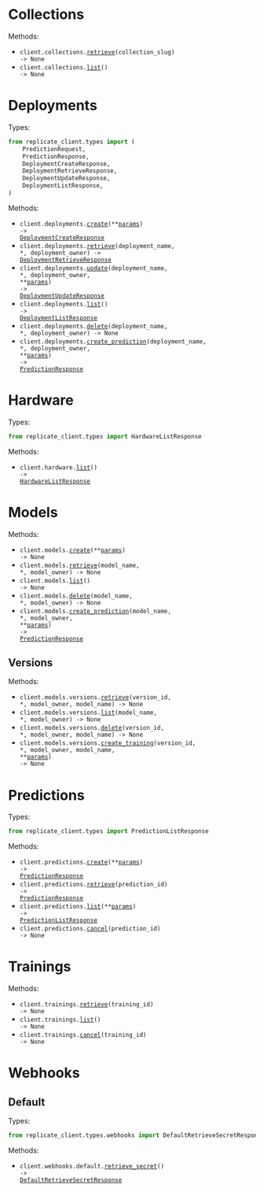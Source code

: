 # Collections

Methods:

- <code title="get /collections/{collection_slug}">client.collections.<a href="./src/replicate_client/resources/collections.py">retrieve</a>(collection_slug) -> None</code>
- <code title="get /collections">client.collections.<a href="./src/replicate_client/resources/collections.py">list</a>() -> None</code>

# Deployments

Types:

```python
from replicate_client.types import (
    PredictionRequest,
    PredictionResponse,
    DeploymentCreateResponse,
    DeploymentRetrieveResponse,
    DeploymentUpdateResponse,
    DeploymentListResponse,
)
```

Methods:

- <code title="post /deployments">client.deployments.<a href="./src/replicate_client/resources/deployments.py">create</a>(\*\*<a href="src/replicate_client/types/deployment_create_params.py">params</a>) -> <a href="./src/replicate_client/types/deployment_create_response.py">DeploymentCreateResponse</a></code>
- <code title="get /deployments/{deployment_owner}/{deployment_name}">client.deployments.<a href="./src/replicate_client/resources/deployments.py">retrieve</a>(deployment_name, \*, deployment_owner) -> <a href="./src/replicate_client/types/deployment_retrieve_response.py">DeploymentRetrieveResponse</a></code>
- <code title="patch /deployments/{deployment_owner}/{deployment_name}">client.deployments.<a href="./src/replicate_client/resources/deployments.py">update</a>(deployment_name, \*, deployment_owner, \*\*<a href="src/replicate_client/types/deployment_update_params.py">params</a>) -> <a href="./src/replicate_client/types/deployment_update_response.py">DeploymentUpdateResponse</a></code>
- <code title="get /deployments">client.deployments.<a href="./src/replicate_client/resources/deployments.py">list</a>() -> <a href="./src/replicate_client/types/deployment_list_response.py">DeploymentListResponse</a></code>
- <code title="delete /deployments/{deployment_owner}/{deployment_name}">client.deployments.<a href="./src/replicate_client/resources/deployments.py">delete</a>(deployment_name, \*, deployment_owner) -> None</code>
- <code title="post /deployments/{deployment_owner}/{deployment_name}/predictions">client.deployments.<a href="./src/replicate_client/resources/deployments.py">create_prediction</a>(deployment_name, \*, deployment_owner, \*\*<a href="src/replicate_client/types/deployment_create_prediction_params.py">params</a>) -> <a href="./src/replicate_client/types/prediction_response.py">PredictionResponse</a></code>

# Hardware

Types:

```python
from replicate_client.types import HardwareListResponse
```

Methods:

- <code title="get /hardware">client.hardware.<a href="./src/replicate_client/resources/hardware.py">list</a>() -> <a href="./src/replicate_client/types/hardware_list_response.py">HardwareListResponse</a></code>

# Models

Methods:

- <code title="post /models">client.models.<a href="./src/replicate_client/resources/models/models.py">create</a>(\*\*<a href="src/replicate_client/types/model_create_params.py">params</a>) -> None</code>
- <code title="get /models/{model_owner}/{model_name}">client.models.<a href="./src/replicate_client/resources/models/models.py">retrieve</a>(model_name, \*, model_owner) -> None</code>
- <code title="get /models">client.models.<a href="./src/replicate_client/resources/models/models.py">list</a>() -> None</code>
- <code title="delete /models/{model_owner}/{model_name}">client.models.<a href="./src/replicate_client/resources/models/models.py">delete</a>(model_name, \*, model_owner) -> None</code>
- <code title="post /models/{model_owner}/{model_name}/predictions">client.models.<a href="./src/replicate_client/resources/models/models.py">create_prediction</a>(model_name, \*, model_owner, \*\*<a href="src/replicate_client/types/model_create_prediction_params.py">params</a>) -> <a href="./src/replicate_client/types/prediction_response.py">PredictionResponse</a></code>

## Versions

Methods:

- <code title="get /models/{model_owner}/{model_name}/versions/{version_id}">client.models.versions.<a href="./src/replicate_client/resources/models/versions.py">retrieve</a>(version_id, \*, model_owner, model_name) -> None</code>
- <code title="get /models/{model_owner}/{model_name}/versions">client.models.versions.<a href="./src/replicate_client/resources/models/versions.py">list</a>(model_name, \*, model_owner) -> None</code>
- <code title="delete /models/{model_owner}/{model_name}/versions/{version_id}">client.models.versions.<a href="./src/replicate_client/resources/models/versions.py">delete</a>(version_id, \*, model_owner, model_name) -> None</code>
- <code title="post /models/{model_owner}/{model_name}/versions/{version_id}/trainings">client.models.versions.<a href="./src/replicate_client/resources/models/versions.py">create_training</a>(version_id, \*, model_owner, model_name, \*\*<a href="src/replicate_client/types/models/version_create_training_params.py">params</a>) -> None</code>

# Predictions

Types:

```python
from replicate_client.types import PredictionListResponse
```

Methods:

- <code title="post /predictions">client.predictions.<a href="./src/replicate_client/resources/predictions.py">create</a>(\*\*<a href="src/replicate_client/types/prediction_create_params.py">params</a>) -> <a href="./src/replicate_client/types/prediction_response.py">PredictionResponse</a></code>
- <code title="get /predictions/{prediction_id}">client.predictions.<a href="./src/replicate_client/resources/predictions.py">retrieve</a>(prediction_id) -> <a href="./src/replicate_client/types/prediction_response.py">PredictionResponse</a></code>
- <code title="get /predictions">client.predictions.<a href="./src/replicate_client/resources/predictions.py">list</a>(\*\*<a href="src/replicate_client/types/prediction_list_params.py">params</a>) -> <a href="./src/replicate_client/types/prediction_list_response.py">PredictionListResponse</a></code>
- <code title="post /predictions/{prediction_id}/cancel">client.predictions.<a href="./src/replicate_client/resources/predictions.py">cancel</a>(prediction_id) -> None</code>

# Trainings

Methods:

- <code title="get /trainings/{training_id}">client.trainings.<a href="./src/replicate_client/resources/trainings.py">retrieve</a>(training_id) -> None</code>
- <code title="get /trainings">client.trainings.<a href="./src/replicate_client/resources/trainings.py">list</a>() -> None</code>
- <code title="post /trainings/{training_id}/cancel">client.trainings.<a href="./src/replicate_client/resources/trainings.py">cancel</a>(training_id) -> None</code>

# Webhooks

## Default

Types:

```python
from replicate_client.types.webhooks import DefaultRetrieveSecretResponse
```

Methods:

- <code title="get /webhooks/default/secret">client.webhooks.default.<a href="./src/replicate_client/resources/webhooks/default.py">retrieve_secret</a>() -> <a href="./src/replicate_client/types/webhooks/default_retrieve_secret_response.py">DefaultRetrieveSecretResponse</a></code>
